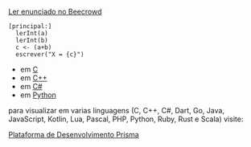 [Ler enunciado no Beecrowd](https://www.beecrowd.com.br/judge/en/problems/view/1001)

``` 
[principal:]
  lerInt(a)
  lerInt(b)
  c <- (a+b)
  escrever("X = {c}")
```

- em [C](https://prism-dev-platform.herokuapp.com/tela-demo-transpilado.html?idDemo=1&idTarget=1)
- em [C++](https://prism-dev-platform.herokuapp.com/tela-demo-transpilado.html?idDemo=1&idTarget=2)
- em [C#](https://prism-dev-platform.herokuapp.com/tela-demo-transpilado.html?idDemo=1&idTarget=3)
- em [Python](https://prism-dev-platform.herokuapp.com/tela-demo-transpilado.html?idDemo=1&idTarget=12)

para visualizar em varias linguagens (C, C++, C#, Dart, Go, Java, JavaScript, Kotlin, Lua, Pascal, PHP, Python, Ruby, Rust e Scala) visite:

[Plataforma de Desenvolvimento Prisma](https://prism-dev-platform.herokuapp.com/tela-demo.html?idDemo=1)
